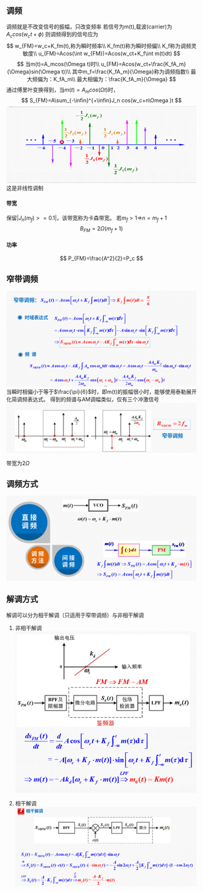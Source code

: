 ## 调频
调频就是不改变信号的振幅，只改变频率
若信号为m(t),载波(carrier)为$A_c cos(w_ct+\phi)$
则调频得到的信号应为
$$
w_{FM}=w_c+K_fm(t),称为瞬时频率\\
K_fm(t)称为瞬时频偏\\
K_f称为调频灵敏度\\
u_{FM}=Acos(\int w_{FM})=Acos(w_ct+K_f\int m(t)dt)
$$
$$
当m(t)=A_mcos(\Omega t)时\\
u_{FM}=Acos(w_ct+\frac{K_fA_m}{\Omega}sin(\Omega t))\\
其中m_f=\frac{K_fA_m}{\Omega}称为调频指数\\
最大频偏为：K_fA_m\\
最大相偏为：\frac{K_fA_m}{\Omega}
$$
通过傅里叶变换得到，当$m(t)=A_mcos(\Omega t)$时，
$$
S_{FM}=A\sum_{-\infin}^{+\infin}J_n cos(w_c+n\Omega )t
$$
![alt text](<图片/截图 2025-05-27 11-10-28.png>)
这是非线性调制
#### 带宽
保留$|J_n(m_f)>=0.1|$，该带宽称为卡森带宽。
若$m_f>1$=>$n=m_f+1$
$$
B_{FM}=2\Omega (m_f+1)
$$
#### 功率
$$
P_{FM}=\frac{A^2}{2}=P_c
$$

## 窄带调频
![alt text](<图片/截图 2025-06-01 11-36-27.png>)
当瞬时相偏小于等于$\frac{\pi}{6}$时，即m(t)的振幅很小时，能够使用泰勒展开化简调频表达式。
得到的频谱与AM调幅类似，仅有三个冲激信号
![!\[alt text\](图片/image.png)](<图片/截图 2025-06-01 11-40-04.png>)

带宽为$2\Omega$

## 调频方式
![alt text](<图片/截图 2025-06-01 11-48-01.png>)

## 解调方式
解调可以分为相干解调（只适用于窄带调频）与非相干解调
1. 非相干解调
![alt text](<图片/截图 2025-06-01 11-51-32.png>)

2. 相干解调
![alt text](<图片/截图 2025-06-01 11-58-12.png>)